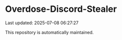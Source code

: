 # Overdose-Discord-Stealer

Last updated: 2025-07-08 06:27:27

This repository is automatically maintained.
